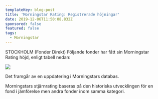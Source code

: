 ```yaml
---
templateKey: blog-post
title: 'Morningstar Rating: Registrerade höjningar'
date: 2019-12-06T11:50:08.832Z
sponsored: false
featured: false
tags:
  - Morningstar
---
```

STOCKHOLM (Fonder Direkt) Följande fonder har fått sin Morningstar Rating höjd, enligt tabell nedan:



![](/img/höjningar.png)

Det framgår av en uppdatering i Morningstars databas.



Morningstars stjärnrating baseras på den historiska utvecklingen för en fond i jämförelse men andra fonder inom samma kategori.
